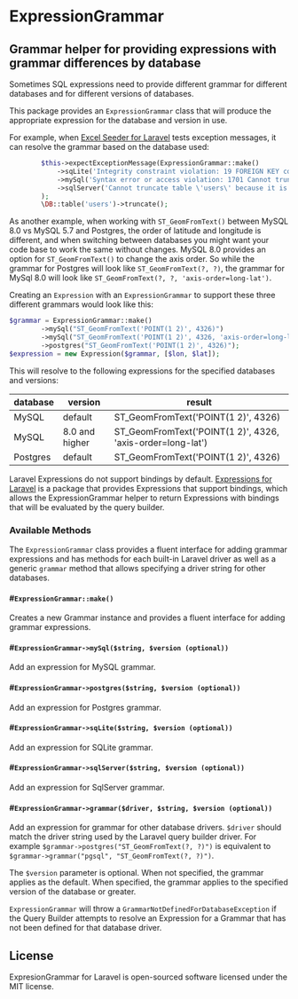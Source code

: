 # ExpressionGrammar
## Grammar helper for providing expressions with grammar differences by database

Sometimes SQL expressions need to provide different grammar for different databases and for different versions of databases.

This package provides an `ExpressionGrammar` class that will produce the appropriate expression for the database and version in use.

For example, when [Excel Seeder for Laravel](https://github.com/bfinlay/laravel-excel-seeder) tests exception messages, it can resolve the grammar based on the database used: 
```php
        $this->expectExceptionMessage(ExpressionGrammar::make()
            ->sqLite('Integrity constraint violation: 19 FOREIGN KEY constraint failed')
            ->mySql('Syntax error or access violation: 1701 Cannot truncate a table referenced in a foreign key constraint')
            ->sqlServer('Cannot truncate table \'users\' because it is being referenced by a FOREIGN KEY constraint.')
        );
        \DB::table('users')->truncate();
```


As another example, when working with `ST_GeomFromText()` between MySQL 8.0 vs MySQL 5.7 and Postgres, the order of latitude and longitude is different,
and when switching between databases you might want your code base to work the same without changes.  MySQL 8.0 provides an option
for `ST_GeomFromText()` to change the axis order. So while the grammar for Postgres will look like `ST_GeomFromText(?, ?)`,
the grammar for MySql 8.0 will look like `ST_GeomFromText(?, ?, 'axis-order=long-lat')`.

Creating an `Expression` with an `ExpressionGrammar` to support these three different grammars would look like this:
```php
$grammar = ExpressionGrammar::make()
        ->mySql("ST_GeomFromText('POINT(1 2)', 4326)")
        ->mySql("ST_GeomFromText('POINT(1 2)', 4326, 'axis-order=long-lat')", "8.0")
        ->postgres("ST_GeomFromText('POINT(1 2)', 4326)");
$expression = new Expression($grammar, [$lon, $lat]);
```
This will resolve to the following expressions for the specified databases and versions:

| database | version | result |
|----------|---------|--------|
| MySQL    | default | ST_GeomFromText('POINT(1 2)', 4326) |
| MySQL    | 8.0 and higher | ST_GeomFromText('POINT(1 2)', 4326, 'axis-order=long-lat') |
| Postgres | default | ST_GeomFromText('POINT(1 2)', 4326) |

Laravel Expressions do not support bindings by default.  [Expressions for Laravel](https://github.com/Angel-Source-Labs/laravel-expressions) is a package that provides Expressions that support bindings, which allows the ExpressionGrammar helper to return Expressions with bindings that will be evaluated by the query builder.

### Available Methods
The `ExpressionGrammar` class provides a fluent interface for adding grammar expressions and has methods for each built-in Laravel driver as well
as a generic `grammar` method that allows specifying a driver string for other databases.

#### #`ExpressionGrammar::make()`
Creates a new Grammar instance and provides a fluent interface for adding grammar expressions.

#### #`ExpressionGrammar->mySql($string, $version (optional))`
Add an expression for MySQL grammar.

#### #`ExpressionGrammar->postgres($string, $version (optional))`
Add an expression for Postgres grammar.

#### #`ExpressionGrammar->sqLite($string, $version (optional))`
Add an expression for SQLite grammar.

#### #`ExpressionGrammar->sqlServer($string, $version (optional))`
Add an expression for SqlServer grammar.

#### #`ExpressionGrammar->grammar($driver, $string, $version (optional))`

Add an expression for grammar for other database drivers.  `$driver` should match the driver string used by the Laravel query builder driver.
For example `$grammar->postgres("ST_GeomFromText(?, ?)")` is equivalent to `$grammar->grammar("pgsql", "ST_GeomFromText(?, ?)")`.

The `$version` parameter is optional.  When not specified, the grammar applies as the default.  When specified, the grammar applies to the specified version of the database or greater.

`ExpressionGrammar` will throw a `GrammarNotDefinedForDatabaseException` if the Query Builder attempts to resolve an Expression for a Grammar that has not been defined for that database driver.

## License
ExpresionGrammar for Laravel is open-sourced software licensed under the MIT license.
